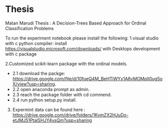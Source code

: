 # Thesis
Matan Marudi Thesis : A Decision-Trees Based Approach for Ordinal Classification Problems

To run the experiment notebook please install the following: 
1.visual studio with c python compiler:
  install https://visualstudio.microsoft.com/downloads/ with Desktops development with c package 

2.Customized scikit-learn package with the ordinal models.  
-   2.1 download the packge:  https://drive.google.com/file/d/10fueQ4M_BeHTiWYx1A6vMOMplI0ug5oX/view?usp=sharing. 
-   2.2 open anaconda prompt as admin.  
-   2.3 reach the package folder with cd commend.  
-   2.4 run python setup.py install. 
  
3. Expermint data can be found here :  https://drive.google.com/drive/folders/1KvmZX2HJuDo-etJMJ51PtalSHJY4ysQm?usp=sharing

